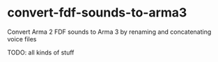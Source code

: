 # convert-fdf-sounds-to-arma3
Convert Arma 2 FDF sounds to Arma 3 by renaming and concatenating voice files

TODO:
all kinds of stuff

